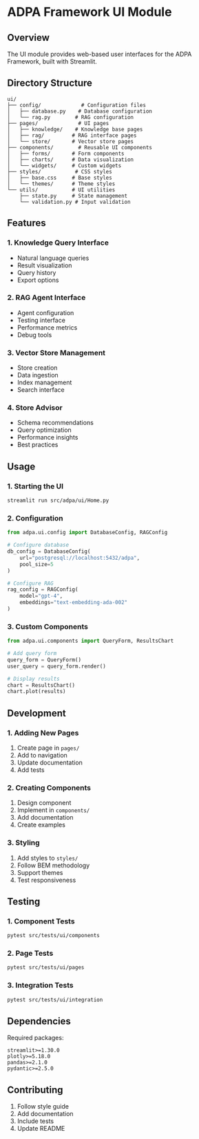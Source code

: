 # ADPA Framework UI Module

## Overview

The UI module provides web-based user interfaces for the ADPA Framework, built with Streamlit.

## Directory Structure

```
ui/
├── config/             # Configuration files
│   ├── database.py    # Database configuration
│   └── rag.py        # RAG configuration
├── pages/             # UI pages
│   ├── knowledge/    # Knowledge base pages
│   ├── rag/         # RAG interface pages
│   └── store/       # Vector store pages
├── components/        # Reusable UI components
│   ├── forms/       # Form components
│   ├── charts/      # Data visualization
│   └── widgets/     # Custom widgets
├── styles/           # CSS styles
│   ├── base.css     # Base styles
│   └── themes/      # Theme styles
└── utils/           # UI utilities
    ├── state.py     # State management
    └── validation.py # Input validation
```

## Features

### 1. Knowledge Query Interface
- Natural language queries
- Result visualization
- Query history
- Export options

### 2. RAG Agent Interface
- Agent configuration
- Testing interface
- Performance metrics
- Debug tools

### 3. Vector Store Management
- Store creation
- Data ingestion
- Index management
- Search interface

### 4. Store Advisor
- Schema recommendations
- Query optimization
- Performance insights
- Best practices

## Usage

### 1. Starting the UI
```bash
streamlit run src/adpa/ui/Home.py
```

### 2. Configuration
```python
from adpa.ui.config import DatabaseConfig, RAGConfig

# Configure database
db_config = DatabaseConfig(
    url="postgresql://localhost:5432/adpa",
    pool_size=5
)

# Configure RAG
rag_config = RAGConfig(
    model="gpt-4",
    embeddings="text-embedding-ada-002"
)
```

### 3. Custom Components
```python
from adpa.ui.components import QueryForm, ResultsChart

# Add query form
query_form = QueryForm()
user_query = query_form.render()

# Display results
chart = ResultsChart()
chart.plot(results)
```

## Development

### 1. Adding New Pages
1. Create page in `pages/`
2. Add to navigation
3. Update documentation
4. Add tests

### 2. Creating Components
1. Design component
2. Implement in `components/`
3. Add documentation
4. Create examples

### 3. Styling
1. Add styles to `styles/`
2. Follow BEM methodology
3. Support themes
4. Test responsiveness

## Testing

### 1. Component Tests
```bash
pytest src/tests/ui/components
```

### 2. Page Tests
```bash
pytest src/tests/ui/pages
```

### 3. Integration Tests
```bash
pytest src/tests/ui/integration
```

## Dependencies

Required packages:
```
streamlit>=1.30.0
plotly>=5.18.0
pandas>=2.1.0
pydantic>=2.5.0
```

## Contributing

1. Follow style guide
2. Add documentation
3. Include tests
4. Update README
